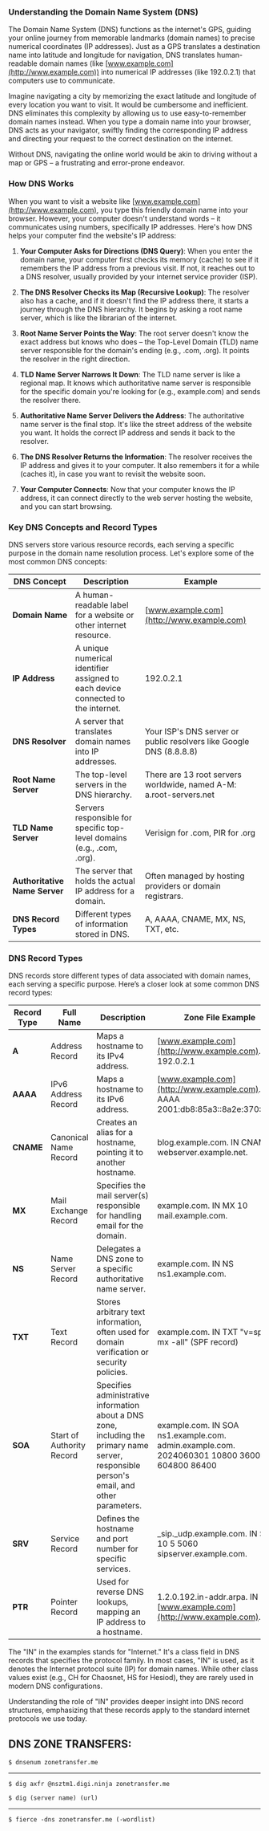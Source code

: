### Understanding the Domain Name System (DNS)

The Domain Name System (DNS) functions as the internet's GPS, guiding your online journey from memorable landmarks (domain names) to precise numerical coordinates (IP addresses). Just as a GPS translates a destination name into latitude and longitude for navigation, DNS translates human-readable domain names (like [www.example.com](http://www.example.com)) into numerical IP addresses (like 192.0.2.1) that computers use to communicate.

Imagine navigating a city by memorizing the exact latitude and longitude of every location you want to visit. It would be cumbersome and inefficient. DNS eliminates this complexity by allowing us to use easy-to-remember domain names instead. When you type a domain name into your browser, DNS acts as your navigator, swiftly finding the corresponding IP address and directing your request to the correct destination on the internet.

Without DNS, navigating the online world would be akin to driving without a map or GPS – a frustrating and error-prone endeavor.

### How DNS Works

When you want to visit a website like [www.example.com](http://www.example.com), you type this friendly domain name into your browser. However, your computer doesn't understand words – it communicates using numbers, specifically IP addresses. Here's how DNS helps your computer find the website's IP address:

1. **Your Computer Asks for Directions (DNS Query)**: When you enter the domain name, your computer first checks its memory (cache) to see if it remembers the IP address from a previous visit. If not, it reaches out to a DNS resolver, usually provided by your internet service provider (ISP).
    
2. **The DNS Resolver Checks its Map (Recursive Lookup)**: The resolver also has a cache, and if it doesn't find the IP address there, it starts a journey through the DNS hierarchy. It begins by asking a root name server, which is like the librarian of the internet.
    
3. **Root Name Server Points the Way**: The root server doesn't know the exact address but knows who does – the Top-Level Domain (TLD) name server responsible for the domain's ending (e.g., .com, .org). It points the resolver in the right direction.
    
4. **TLD Name Server Narrows It Down**: The TLD name server is like a regional map. It knows which authoritative name server is responsible for the specific domain you're looking for (e.g., example.com) and sends the resolver there.
    
5. **Authoritative Name Server Delivers the Address**: The authoritative name server is the final stop. It's like the street address of the website you want. It holds the correct IP address and sends it back to the resolver.
    
6. **The DNS Resolver Returns the Information**: The resolver receives the IP address and gives it to your computer. It also remembers it for a while (caches it), in case you want to revisit the website soon.
    
7. **Your Computer Connects**: Now that your computer knows the IP address, it can connect directly to the web server hosting the website, and you can start browsing.

### Key DNS Concepts and Record Types

DNS servers store various resource records, each serving a specific purpose in the domain name resolution process. Let's explore some of the most common DNS concepts:

|**DNS Concept**|**Description**|**Example**|
|---|---|---|
|**Domain Name**|A human-readable label for a website or other internet resource.|[www.example.com](http://www.example.com)|
|**IP Address**|A unique numerical identifier assigned to each device connected to the internet.|192.0.2.1|
|**DNS Resolver**|A server that translates domain names into IP addresses.|Your ISP's DNS server or public resolvers like Google DNS (8.8.8.8)|
|**Root Name Server**|The top-level servers in the DNS hierarchy.|There are 13 root servers worldwide, named A-M: a.root-servers.net|
|**TLD Name Server**|Servers responsible for specific top-level domains (e.g., .com, .org).|Verisign for .com, PIR for .org|
|**Authoritative Name Server**|The server that holds the actual IP address for a domain.|Often managed by hosting providers or domain registrars.|
|**DNS Record Types**|Different types of information stored in DNS.|A, AAAA, CNAME, MX, NS, TXT, etc.|

### DNS Record Types

DNS records store different types of data associated with domain names, each serving a specific purpose. Here’s a closer look at some common DNS record types:

|**Record Type**|**Full Name**|**Description**|**Zone File Example**|
|---|---|---|---|
|**A**|Address Record|Maps a hostname to its IPv4 address.|[www.example.com](http://www.example.com). IN A 192.0.2.1|
|**AAAA**|IPv6 Address Record|Maps a hostname to its IPv6 address.|[www.example.com](http://www.example.com). IN AAAA 2001:db8:85a3::8a2e:370:7334|
|**CNAME**|Canonical Name Record|Creates an alias for a hostname, pointing it to another hostname.|blog.example.com. IN CNAME webserver.example.net.|
|**MX**|Mail Exchange Record|Specifies the mail server(s) responsible for handling email for the domain.|example.com. IN MX 10 mail.example.com.|
|**NS**|Name Server Record|Delegates a DNS zone to a specific authoritative name server.|example.com. IN NS ns1.example.com.|
|**TXT**|Text Record|Stores arbitrary text information, often used for domain verification or security policies.|example.com. IN TXT "v=spf1 mx -all" (SPF record)|
|**SOA**|Start of Authority Record|Specifies administrative information about a DNS zone, including the primary name server, responsible person's email, and other parameters.|example.com. IN SOA ns1.example.com. admin.example.com. 2024060301 10800 3600 604800 86400|
|**SRV**|Service Record|Defines the hostname and port number for specific services.|_sip._udp.example.com. IN SRV 10 5 5060 sipserver.example.com.|
|**PTR**|Pointer Record|Used for reverse DNS lookups, mapping an IP address to a hostname.|1.2.0.192.in-addr.arpa. IN PTR [www.example.com](http://www.example.com).|

The "IN" in the examples stands for "Internet." It's a class field in DNS records that specifies the protocol family. In most cases, "IN" is used, as it denotes the Internet protocol suite (IP) for domain names. While other class values exist (e.g., CH for Chaosnet, HS for Hesiod), they are rarely used in modern DNS configurations.

Understanding the role of "IN" provides deeper insight into DNS record structures, emphasizing that these records apply to the standard internet protocols we use today.


## DNS ZONE TRANSFERS:
```
$ dnsenum zonetransfer.me
```

--------------------------------------------------------------------

```
$ dig axfr @nsztm1.digi.ninja zonetransfer.me

$ dig (server name) (url)
```

--------------------------------------------------------------------

```
$ fierce -dns zonetransfer.me (-wordlist)
```
